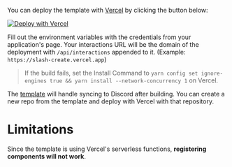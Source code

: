 
You can deploy the template with [Vercel](https://vercel.com/) by clicking the button below:

[![Deploy with Vercel](https://vercel.com/button)](https://vercel.com/new/clone?repository-url=https%3A%2F%2Fgithub.com%2FSnazzah%2Fslash-create-vercel&env=DISCORD_APP_ID,DISCORD_PUBLIC_KEY,DISCORD_BOT_TOKEN&envDescription=Variables%20needed%20to%20recognize%20and%20operate%20slash%20commands.&project-name=discord-interactions&repo-name=discord-slash-commands&demo-description=Deploy%20a%20slash-create%20server%20for%20Discord%20interactions.&demo-image=https%3A%2F%2Fget.snaz.in%2F4MVTTaR.png&demo-title=%2Fcreate&demo-url=https%3A%2F%2Fslash-create.js.org)


Fill out the environment variables with the credentials from your application's page. Your interactions URL will be the domain of the deployment with `/api/interactions` appended to it. (Example: `https://slash-create.vercel.app`)

> If the build fails, set the Install Command to `yarn config set ignore-engines true && yarn install --network-concurrency 1` on Vercel.


The [template](https://github.com/Snazzah/slash-create-vercel) will handle syncing to Discord after building. You can create a new repo from the template and deploy with Vercel with that repository.

# Limitations

Since the template is using Vercel's serverless functions, **registering components will not work**.

